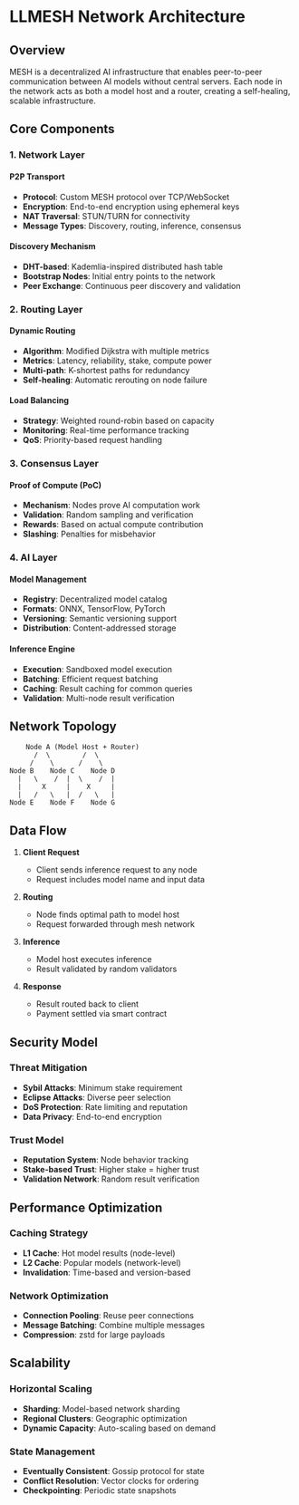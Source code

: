 # LLMESH Network Architecture

## Overview

MESH is a decentralized AI infrastructure that enables peer-to-peer communication between AI models without central servers. Each node in the network acts as both a model host and a router, creating a self-healing, scalable infrastructure.

## Core Components

### 1. Network Layer

#### P2P Transport
- **Protocol**: Custom MESH protocol over TCP/WebSocket
- **Encryption**: End-to-end encryption using ephemeral keys
- **NAT Traversal**: STUN/TURN for connectivity
- **Message Types**: Discovery, routing, inference, consensus

#### Discovery Mechanism
- **DHT-based**: Kademlia-inspired distributed hash table
- **Bootstrap Nodes**: Initial entry points to the network
- **Peer Exchange**: Continuous peer discovery and validation

### 2. Routing Layer

#### Dynamic Routing
- **Algorithm**: Modified Dijkstra with multiple metrics
- **Metrics**: Latency, reliability, stake, compute power
- **Multi-path**: K-shortest paths for redundancy
- **Self-healing**: Automatic rerouting on node failure

#### Load Balancing
- **Strategy**: Weighted round-robin based on capacity
- **Monitoring**: Real-time performance tracking
- **QoS**: Priority-based request handling

### 3. Consensus Layer

#### Proof of Compute (PoC)
- **Mechanism**: Nodes prove AI computation work
- **Validation**: Random sampling and verification
- **Rewards**: Based on actual compute contribution
- **Slashing**: Penalties for misbehavior

### 4. AI Layer

#### Model Management
- **Registry**: Decentralized model catalog
- **Formats**: ONNX, TensorFlow, PyTorch
- **Versioning**: Semantic versioning support
- **Distribution**: Content-addressed storage

#### Inference Engine
- **Execution**: Sandboxed model execution
- **Batching**: Efficient request batching
- **Caching**: Result caching for common queries
- **Validation**: Multi-node result verification

## Network Topology

```
    Node A (Model Host + Router)
      /  \        /  \
     /    \      /    \
Node B    Node C    Node D
  |   \    /  |  \    /  |
  |     X     |    X     |
  |   /   \   |  /   \   |
Node E    Node F    Node G
```

## Data Flow

1. **Client Request**
   - Client sends inference request to any node
   - Request includes model name and input data

2. **Routing**
   - Node finds optimal path to model host
   - Request forwarded through mesh network

3. **Inference**
   - Model host executes inference
   - Result validated by random validators

4. **Response**
   - Result routed back to client
   - Payment settled via smart contract

## Security Model

### Threat Mitigation
- **Sybil Attacks**: Minimum stake requirement
- **Eclipse Attacks**: Diverse peer selection
- **DoS Protection**: Rate limiting and reputation
- **Data Privacy**: End-to-end encryption

### Trust Model
- **Reputation System**: Node behavior tracking
- **Stake-based Trust**: Higher stake = higher trust
- **Validation Network**: Random result verification

## Performance Optimization

### Caching Strategy
- **L1 Cache**: Hot model results (node-level)
- **L2 Cache**: Popular models (network-level)
- **Invalidation**: Time-based and version-based

### Network Optimization
- **Connection Pooling**: Reuse peer connections
- **Message Batching**: Combine multiple messages
- **Compression**: zstd for large payloads

## Scalability

### Horizontal Scaling
- **Sharding**: Model-based network sharding
- **Regional Clusters**: Geographic optimization
- **Dynamic Capacity**: Auto-scaling based on demand

### State Management
- **Eventually Consistent**: Gossip protocol for state
- **Conflict Resolution**: Vector clocks for ordering
- **Checkpointing**: Periodic state snapshots
